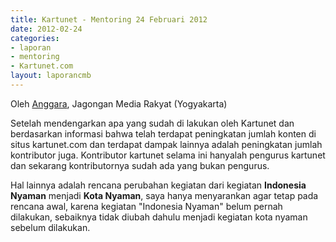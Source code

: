 ```yaml
---
title: Kartunet - Mentoring 24 Februari 2012
date: 2012-02-24
categories:
- laporan
- mentoring
- Kartunet.com
layout: laporancmb
---
```


Oleh [Anggara](http://wiki.ciptamedia.org/index.php?title=Pengguna:Anggara&action=edit&redlink=1), Jagongan Media Rakyat (Yogyakarta)

Setelah mendengarkan apa yang sudah di lakukan oleh Kartunet dan berdasarkan informasi bahwa telah terdapat peningkatan jumlah konten di situs kartunet.com dan terdapat dampak lainnya adalah peningkatan jumlah kontributor juga. Kontributor kartunet selama ini hanyalah pengurus kartunet dan sekarang kontributornya sudah ada yang bukan pengurus.

Hal lainnya adalah rencana perubahan kegiatan dari kegiatan **Indonesia Nyaman** menjadi **Kota Nyaman**, saya hanya menyarankan agar tetap pada rencana awal, karena kegiatan "Indonesia Nyaman" belum pernah dilakukan, sebaiknya tidak diubah dahulu menjadi kegiatan kota nyaman sebelum dilakukan.

